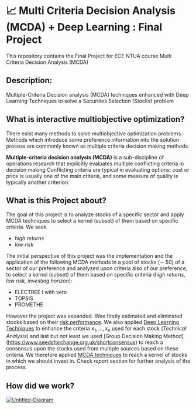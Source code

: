 
# 📈 Multi Criteria Decision Analysis (MCDA) + Deep Learning : Final Project


This repository contains the Final Project for ECE NTUA course Multi Criteria Decision Analysis (MCDA)

## Description:

Multiple-Criteria Decision analysis (MCDA) techniques enhanced with Deep Learning Techniques to solve a Securities Selection (Stocks) problem

## What is interactive multiobjective optimization?
There exist many methods to solve multiobjective optimization problems. Methods which introduce some preference information into the solution process are commonly known as multiple criteria decision making methods. 

**Multiple-criteria decision analysis (MCDA)** is a sub-discipline of operations research that explicitly evaluates multiple conflicting criteria in decision making  Conflicting criteria are typical in evaluating options: cost or price is usually one of the main criteria, and some measure of quality is typically another criterion.

## What is this Project about?
The goal of this project is to analyze stocks of a specific sector and apply MCDA techniques to select a kernel (subset) of them based on specific criteria. We seek
* *high returns* 
* *low risk*

The initial perspective of this project was the implementation and the application of the following MCDA methods in a pool of stocks (∼ 50) of a sector of our preference and analyzed upon criteria also of our preference, to select a kernel (subset) of them based on specific criteria (*high returns, low risk, investing horizon*):
* ELECTREE I with veto
* TOPSIS
* PROMETHE

However the project was expanded. Wee firstly estimated and eliminated stocks based on their [risk performance](https://www.investopedia.com/terms/r/riskmeasures.asp). We also applied [Deep Learning Techniques](https://towardsdatascience.com/predicting-stock-price-with-lstm-13af86a74944) to enhance the criteria $x_1, ..., x_n$ used for each stock (*Technical Analysis*) and last but not least we used [Group Decision Making Method] (https://www.seedsforchange.org.uk/shortconsensus) to reach a consensus upon the stocks used from multiple sources based on these criteria. We therefore applied [MCDA techniques](https://www.wikiwand.com/en/Multiple-criteria_decision_analysis) to reach a kernel of stocks in which we should invest in. Check *report* section for further analysis of the process.

## How did we work?
<a href="https://ibb.co/DbYLct6"><img src="https://i.ibb.co/mB0SZGY/Untitled-Diagram.png" alt="Untitled-Diagram" border="0"></a>

